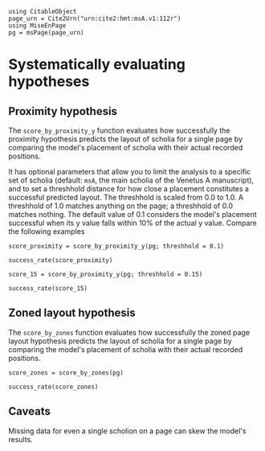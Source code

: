 ```@setup scores
using CitableObject
page_urn = Cite2Urn("urn:cite2:hmt:msA.v1:112r")
using MiseEnPage
pg = msPage(page_urn)
```

# Systematically evaluating hypotheses


## Proximity hypothesis

The `score_by_proximity_y` function evaluates how successfully the proximity hypothesis predicts the layout of scholia for a single page by comparing the model's placement of scholia with their actual recorded positions.

It has optional parameters that allow you to limit the analysis to a specific set of scholia (default: `msA`, the main scholia of the Venetus A manuscript), and to set a threshhold distance for how close a placement constitutes a successful predicted layout. The threshhold is scaled from 0.0 to 1.0. A threshhold of 1.0 matches anything on the page; a threshhold of 0.0 matches nothing.  The default value of 0.1 considers the model's placement successful when its y value falls within 10% of the actual y value. Compare the following examples

```@example scores
score_proximity = score_by_proximity_y(pg; threshhold = 0.1)
```
```@example scores
success_rate(score_proximity)
```

```@example scores
score_15 = score_by_proximity_y(pg; threshhold = 0.15)
```

```@example scores
success_rate(score_15)
```


## Zoned layout hypothesis

The `score_by_zones` function evaluates how successfully the zoned page layout hypothesis predicts the layout of scholia for a single page by comparing the model's placement of scholia with their actual recorded positions.


```@example scores
score_zones = score_by_zones(pg)
```
```@example scores
success_rate(score_zones)
```

## Caveats

Missing data for even a single scholion on a page can skew the model's results. 